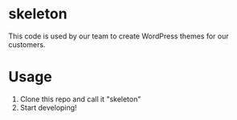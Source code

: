 # skeleton

This code is used by our team to create WordPress themes for our customers.

# Usage

1. Clone this repo and call it "skeleton"
2. Start developing!

